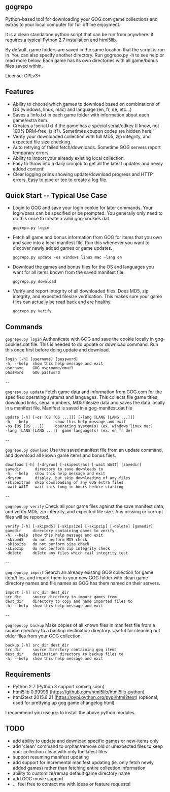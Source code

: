 gogrepo
-------
Python-based tool for downloading your GOG.com game collections and extras to your local computer for full offline enjoyment.

It is a clean standalone python script that can be run from anywhere. It requires a typical Python 2.7 installation and html5lib.

By default, game folders are saved in the same location that the script is run in. You can also specify another
directory. Run gogrepo.py -h to see help or read more below. Each game has its own directories with all game/bonus files saved within.

License: GPLv3+

Features
--------
* Ability to choose which games to download based on combinations of OS (windows, linux, mac) and language (en, fr, de, etc...)
* Saves a !info.txt in each game folder with information about each game/extra item.
* Creates a !serial.txt if the game has a special serial/cdkey (I know, not 100% DRM-free, is it?). Sometimes coupon codes are hidden here!
* Verify your downloaded collection with full MD5, zip integrity, and expected file size checking.
* Auto retrying of failed fetch/downloads. Sometime GOG servers report temporary errors.
* Ability to import your already existing local collection.
* Easy to throw into a daily cronjob to get all the latest updates and newly added content!
* Clear logging prints showing update/download progress and HTTP errors. Easy to pipe or tee to create a log file.


Quick Start -- Typical Use Case
----------------

* Login to GOG and save your login cookie for later commands. Your login/pass can be specified or be prompted. You generally only need to do this once to create a valid gog-cookies.dat

  ``gogrepo.py login``

* Fetch all game and bonus information from GOG for items that you own and save into a local manifest file. Run this whenever you want to discover newly added games or game updates.

  ``gogrepo.py update -os windows linux mac -lang en``

* Download the games and bonus files for the OS and languages you want for all items known from the saved manifest file.

  ``gogrepo.py download``

* Verify and report integrity of all downloaded files. Does MD5, zip integrity, and expected filesize verification. This makes sure your game files can actually be read back and are healthy.

  ``gogrepo.py verify``


Commands
--------

``gogrepo.py login`` Authenticate with GOG and save the cookie locally in gog-cookies.dat file. This is needed to do
update or download command. Run this once first before doing update and download.

    login [-h] [username] [password]
    -h, --help  show this help message and exit
    username    GOG username/email
    password    GOG password

--

``gogrepo.py update`` Fetch game data and information from GOG.com for the specified operating systems and languages. This collects file game titles, download links, serial numbers, MD5/filesize data and saves the data locally in a manifest file. Manifest is saved in a gog-manifest.dat file

    update [-h] [-os [OS [OS ...]]] [-lang [LANG [LANG ...]]]
    -h, --help            show this help message and exit
    -os [OS [OS ...]]     operating system(s) (ex. windows linux mac)
    -lang [LANG [LANG ...]]  game language(s) (ex. en fr de)

--

``gogrepo.py download`` Use the saved manifest file from an update command, and download all known game items and bonus files.

    download [-h] [-dryrun] [-skipextras] [-wait WAIT] [savedir]
    savedir      directory to save downloads to
    -h, --help   show this help message and exit
    -dryrun      display, but skip downloading of any files
    -skipextras  skip downloading of any GOG extra files
    -wait WAIT   wait this long in hours before starting

--

``gogrepo.py verify`` Check all your game files against the save manifest data, and verify MD5, zip integrity, and
expected file size. Any missing or corrupt files will be reported.

    verify [-h] [-skipmd5] [-skipsize] [-skipzip] [-delete] [gamedir]
    gamedir     directory containing games to verify
    -h, --help  show this help message and exit
    -skipmd5    do not perform MD5 check
    -skipsize   do not perform size check
    -skipzip    do not perform zip integrity check
    -delete     delete any files which fail integrity test

--

``gogrepo.py import`` Search an already existing GOG collection for game item/files, and import them to your
new GOG folder with clean game directory names and file names as GOG has them named on their servers.

    import [-h] src_dir dest_dir
    src_dir     source directory to import games from
    dest_dir    directory to copy and name imported files to
    -h, --help  show this help message and exit

--

``gogrepo.py backup`` Make copies of all known files in manifest file from a source directory to a backup destination directory. Useful for cleaning out older files from your GOG collection.

    backup [-h] src_dir dest_dir
    src_dir     source directory containing gog items
    dest_dir    destination directory to backup files to
    -h, --help  show this help message and exit


Requirements
------------
* Python 2.7 (Python 3 support coming soon)
* html5lib 0.99999 (https://github.com/html5lib/html5lib-python)
* html2text 2015.6.21 (https://pypi.python.org/pypi/html2text) (optional, used for prettying up gog game changelog html)

I recommend you use `pip` to install the above python modules. 


TODO
----
* add ability to update and download specific games or new-items only
* add 'clean' command to orphan/remove old or unexpected files to keep your collection clean with only the latest files
* support resuming manifest updating
* add support for incremental manifest updating (ie. only fetch newly added games) rather than fetching entire collection information
* ability to customize/remap default game directory name
* add GOG movie support
* ... feel free to contact me with ideas or feature requests!
